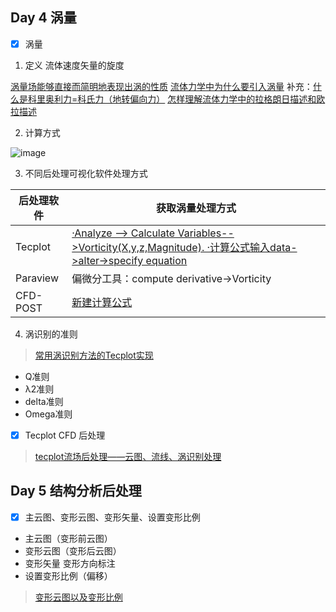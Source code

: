## Day 4 涡量
- [x] 涡量

1. 定义
流体速度矢量的旋度

[涡量场能够直接而简明地表现出涡的性质](https://www.zhihu.com/question/21761746/answer/19293141)
[流体力学中为什么要引入涡量](https://www.zhihu.com/question/31159018/answer/377602533)
补充：[什么是科里奥利力=科氏力（地转偏向力）](https://www.zhihu.com/question/28281378/answer/40197369)
[怎样理解流体力学中的拉格朗日描述和欧拉描述](https://www.zhihu.com/question/26129680/answer/32457812)

2. 计算方式

![image](https://user-images.githubusercontent.com/43568675/183391837-e04268d4-a60b-4dc1-845c-6d036aeaca5a.png)

3. 不同后处理可视化软件处理方式

| 后处理软件     |获取涡量处理方式         |
| -------------| ---------------------|
|Tecplot       |[·Analyze --> Calculate Variables-->Vorticity(X,y,z,Magnitude).    ·计算公式输入data->alter->specify equation](https://zhuanlan.zhihu.com/p/268806085) |
|Paraview      |偏微分工具：compute derivative->Vorticity|
|CFD-POST      |[新建计算公式](https://zhuanlan.zhihu.com/p/309396896)|


4. 涡识别的准则

> [常用涡识别方法的Tecplot实现](https://blog.csdn.net/weixin_42943114/article/details/114285258)
  * Q准则
  * λ2准则
  * delta准则
  * Omega准则
 
- [x] Tecplot CFD 后处理

> [tecplot流场后处理——云图、流线、涡识别处理](https://www.bilibili.com/video/BV1PG4y1q7RS)

## Day 5 结构分析后处理

- [x] 主云图、变形云图、变形矢量、设置变形比例
* 主云图（变形前云图）
* 变形云图（变形后云图）
* 变形矢量 变形方向标注
* 设置变形比例（偏移）

 > [变形云图以及变形比例](https://zhuanlan.zhihu.com/p/504791441)
